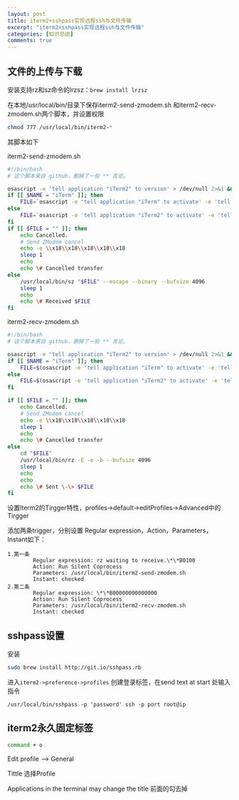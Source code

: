 ```yaml
---
layout: post
title: iterm2+sshpass实现远程ssh与文件传输
excerpt: "iterm2+sshpass实现远程ssh与文件传输"
categories: [知识总结]
comments: true
---
```




## 文件的上传与下载

安装支持rz和sz命令的lrzsz：`brew install lrzsz`

在本地/usr/local/bin/目录下保存iterm2-send-zmodem.sh 和iterm2-recv-zmodem.sh两个脚本，并设置权限

```bash
chmod 777 /usr/local/bin/iterm2-*
```

其脚本如下

iterm2-send-zmodem.sh

```bash
#!/bin/bash
# 这个脚本来自 github，删掉了一些 ** 言论。

osascript -e 'tell application "iTerm2" to version' > /dev/null 2>&1 && NAME=iTerm2 || NAME=iTerm
if [[ $NAME = "iTerm" ]]; then
	FILE=`osascript -e 'tell application "iTerm" to activate' -e 'tell application "iTerm" to set thefile to choose file with prompt "Choose a file to send"' -e "do shell script (\"echo \"&(quoted form of POSIX path of thefile as Unicode text)&\"\")"`
else
	FILE=`osascript -e 'tell application "iTerm2" to activate' -e 'tell application "iTerm2" to set thefile to choose file with prompt "Choose a file to send"' -e "do shell script (\"echo \"&(quoted form of POSIX path of thefile as Unicode text)&\"\")"`
fi
if [[ $FILE = "" ]]; then
	echo Cancelled.
	# Send ZModem cancel
	echo -e \\x18\\x18\\x18\\x18\\x18
	sleep 1
	echo
	echo \# Cancelled transfer
else
	/usr/local/bin/sz "$FILE" --escape --binary --bufsize 4096
	sleep 1
	echo
	echo \# Received $FILE
fi
```

iterm2-recv-zmodem.sh

```bash
#!/bin/bash
# 这个脚本来自 github，删掉了一些 ** 言论。

osascript -e 'tell application "iTerm2" to version' > /dev/null 2>&1 && NAME=iTerm2 || NAME=iTerm
if [[ $NAME = "iTerm" ]]; then
	FILE=$(osascript -e 'tell application "iTerm" to activate' -e 'tell application "iTerm" to set thefile to choose folder with prompt "Choose a folder to place received files in"' -e "do shell script (\"echo \"&(quoted form of POSIX path of thefile as Unicode text)&\"\")")
else
	FILE=$(osascript -e 'tell application "iTerm2" to activate' -e 'tell application "iTerm2" to set thefile to choose folder with prompt "Choose a folder to place received files in"' -e "do shell script (\"echo \"&(quoted form of POSIX path of thefile as Unicode text)&\"\")")
fi

if [[ $FILE = "" ]]; then
	echo Cancelled.
	# Send ZModem cancel
	echo -e \\x18\\x18\\x18\\x18\\x18
	sleep 1
	echo
	echo \# Cancelled transfer
else
	cd "$FILE"
	/usr/local/bin/rz -E -e -b --bufsize 4096
	sleep 1
	echo
	echo
	echo \# Sent \-\> $FILE
fi
```

设置Iterm2的Tirgger特性，profiles->default->editProfiles->Advanced中的Tirgger

添加两条trigger，分别设置 Regular expression，Action，Parameters，Instant如下：

```
1.第一条
        Regular expression: rz waiting to receive.\*\*B0100
        Action: Run Silent Coprocess
        Parameters: /usr/local/bin/iterm2-send-zmodem.sh
        Instant: checked
2.第二条
        Regular expression: \*\*B00000000000000
        Action: Run Silent Coprocess
        Parameters: /usr/local/bin/iterm2-recv-zmodem.sh
        Instant: checked
```

## sshpass设置

安装

```bash
sudo brew install http://git.io/sshpass.rb
```

进入`iterm2->preference->profiles` 创建登录标签，在send text at start 处输入指令

```
/usr/local/bin/sshpass -p 'password' ssh -p port root@ip
```

## iterm2永久固定标签

```bash
command + o
```

Edit profile --> General

Tittle 选择Profile

Applications in the terminal may change the title 前面的勾去掉
